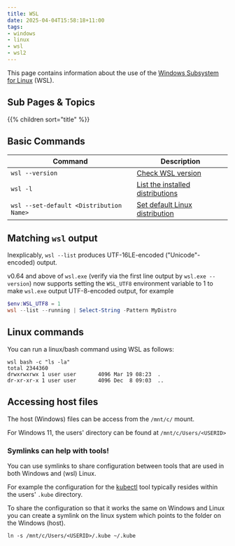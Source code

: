 ```yaml
---
title: WSL
date: 2025-04-04T15:58:18+11:00
tags:
- windows
- linux
- wsl
- wsl2
---
```


This page contains information about the use of the [Windows Subsystem for Linux](https://learn.microsoft.com/en-us/windows/wsl/about) 
(WSL).
<!--more-->

## Sub Pages & Topics

{{% children sort="title" %}}

## Basic Commands

| Command                                 | Description                                                                                                                         | 
|-----------------------------------------|-------------------------------------------------------------------------------------------------------------------------------------|
| `wsl --version`                         | [Check WSL version](https://learn.microsoft.com/en-us/windows/wsl/basic-commands#check-wsl-version)                                 |
| `wsl -l`                                | [List the installed distributions](https://learn.microsoft.com/en-us/windows/wsl/basic-commands#list-available-linux-distributions) |
| `wsl --set-default <Distribution Name>` | [Set default Linux distribution](https://learn.microsoft.com/en-us/windows/wsl/basic-commands#set-default-linux-distribution)       |

## Matching `wsl` output

Inexplicably, `wsl --list` produces UTF-16LE-encoded ("Unicode"-encoded) output.

v0.64 and above of `wsl.exe` (verify via the first line output by `wsl.exe --version`) now supports setting the `WSL_UTF8`
environment variable to 1 to make `wsl.exe` output UTF-8-encoded output, for example

```powershell
$env:WSL_UTF8 = 1
wsl --list --running | Select-String -Pattern MyDistro
```

## Linux commands

You can run a linux/bash command using WSL as follows:

```shell
wsl bash -c "ls -la"
total 2344360
drwxrwxrwx 1 user user       4096 Mar 19 08:23  .
dr-xr-xr-x 1 user user       4096 Dec  8 09:03  ..
```

## Accessing host files

The host (Windows) files can be access from the `/mnt/c/` mount.

For Windows 11, the users' directory can be found at `/mnt/c/Users/<USERID>`

### Symlinks can help with tools!

You can use symlinks to share configuration between tools that are used in both Windows and (wsl) Linux.

For example the configuration for the [kubectl](../../tools/kubernetes/kubectl) tool typically resides within the users'
`.kube` directory.

To share the configuration so that it works the same on Windows and Linux you can create a symlink on the linux system
which points to the folder on the Windows (host).

```shell
ln -s /mnt/c/Users/<USERID>/.kube ~/.kube
```
